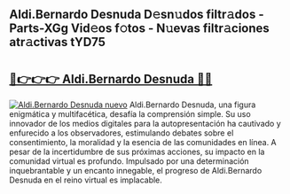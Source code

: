 ## Aldi.Bernardo Desnuda D𝚎sn𝚞dos filtr𝚊dos - Parts-XGg Vid𝚎os f𝚘tos - N𝚞evas filtr𝚊ciones atr𝚊ctivas tYD75

# <h2><a href="http://mb6zv5.tromn.icu/?c=Aldi.Bernardo+Desnuda">🔗👉👉👉 Aldi.Bernardo Desnuda 🔗🔗</a></h2>

[![Aldi.Bernardo Desnuda nuevo](https://i.imgur.com/pEAQMta.gif)](http://mb6zv5.tromn.icu/?c=Aldi.Bernardo+Desnuda)
Aldi.Bernardo Desnuda, una figura enigmática y multifacética, desafía la comprensión simple. Su uso innovador de los medios digitales para la autopresentación ha cautivado y enfurecido a los observadores, estimulando debates sobre el consentimiento, la moralidad y la esencia de las comunidades en línea. A pesar de la incertidumbre de sus próximas acciones, su impacto en la comunidad virtual es profundo. Impulsado por una determinación inquebrantable y un encanto innegable, el progreso de Aldi.Bernardo Desnuda en el reino virtual es implacable.
